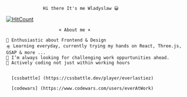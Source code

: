                   Hi there It's me Wladyslaw 😀


[![HitCount](http://hits.dwyl.com/everAtWork/everAtWork.svg)](http://hits.dwyl.com/everAtWork/everAtWork)

                        × About me ×

    🎤 Enthusiastic about Frontend & Design
    🛸 Learning everyday, currently trying my hands on React, Three.js, GSAP & more ...
    🌋 I’m always looking for challenging work oppurtunities ahead.
    💬 Actively coding not just within working hours
    
    
      [cssbattle] (https://cssbattle.dev/player/everlastiez)

      [codewars] (https://www.codewars.com/users/everAtWork)
